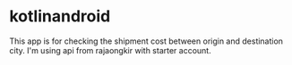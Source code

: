 # kotlinandroid
This app is for checking the shipment cost between origin and destination city. I'm using api from rajaongkir with starter account. 
